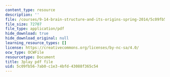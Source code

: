 ```yaml
---
content_type: resource
description: ''
file: /courses/9-14-brain-structure-and-its-origins-spring-2014/5c09fb567ab0c1e34bfd43088f365c54_555127.pdf
file_size: 72707
file_type: application/pdf
hide_download: true
hide_download_original: null
learning_resource_types: []
license: https://creativecommons.org/licenses/by-nc-sa/4.0/
ocw_type: OCWFile
resourcetype: Document
title: 3play pdf file
uid: 5c09fb56-7ab0-c1e3-4bfd-43088f365c54
---
```

